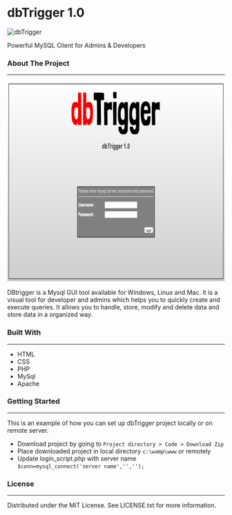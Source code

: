 # dbTrigger 1.0
![dbTrigger](https://user-images.githubusercontent.com/2215799/180600593-aa86985f-a2e4-466e-a47a-346af46bce19.png)<br/>
<p>Powerful MySQL Client for Admins &amp; Developers</p>
<h3>About The Project</h3><hr/>
<img src="/image/Screenshot 2022-07-24 at 12.59.21 AM.png" alt="Alt text" width="782" height="463" title="Screenshot">

<p>DBtrigger is a Mysql GUI tool available for Windows, Linux and Mac. It is a visual tool for developer and admins which helps you to quickly create and execute queries. It allows you to handle, store, modify and delete data and store data in a organized way.</p>

<h3>Built With</h3><hr/>
<p>
<ul>
  <li>HTML</li>
  <li>CSS</li>
  <li>PHP</li>
  <li>MySql</li>
  <li>Apache</li>
</ul>
</p>
<h3>Getting Started</h3><hr/>
<p>This is an example of how you can set up dbTrigger project locally or on remote server.</p>
<p>
<ul>
  <li>Download project by going to <code>Project directory > Code > Download Zip</code></li>
  <li>Place downloaded project in local directory <code>c:\wamp\www</code> or remotely</li>
  <li>Update login_script.php with server name<br/><code>$conn=mysql_connect('server name','','');</code></li>
</ul>
</p>
<h3>License</h3><hr/>
<p>
Distributed under the MIT License. See LICENSE.txt for more information.</p>
